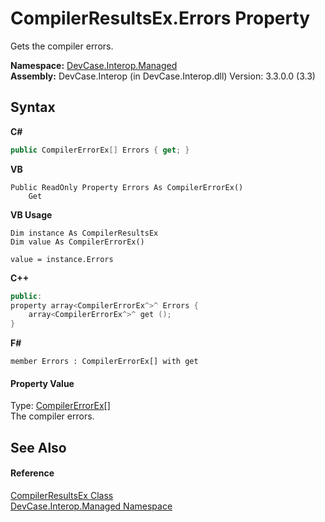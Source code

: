 # CompilerResultsEx.Errors Property 
 

Gets the compiler errors.

**Namespace:**&nbsp;<a href="N_DevCase_Interop_Managed">DevCase.Interop.Managed</a><br />**Assembly:**&nbsp;DevCase.Interop (in DevCase.Interop.dll) Version: 3.3.0.0 (3.3)

## Syntax

**C#**<br />
``` C#
public CompilerErrorEx[] Errors { get; }
```

**VB**<br />
``` VB
Public ReadOnly Property Errors As CompilerErrorEx()
	Get
```

**VB Usage**<br />
``` VB Usage
Dim instance As CompilerResultsEx
Dim value As CompilerErrorEx()

value = instance.Errors

```

**C++**<br />
``` C++
public:
property array<CompilerErrorEx^>^ Errors {
	array<CompilerErrorEx^>^ get ();
}
```

**F#**<br />
``` F#
member Errors : CompilerErrorEx[] with get

```


#### Property Value
Type: <a href="T_DevCase_Interop_Managed_CompilerErrorEx">CompilerErrorEx</a>[]<br />The compiler errors.

## See Also


#### Reference
<a href="T_DevCase_Interop_Managed_CompilerResultsEx">CompilerResultsEx Class</a><br /><a href="N_DevCase_Interop_Managed">DevCase.Interop.Managed Namespace</a><br />